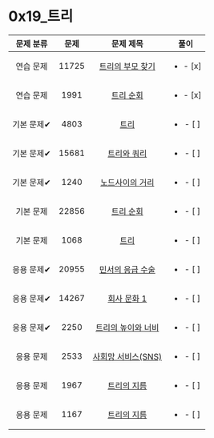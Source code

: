 # 0x19_트리
| 문제 분류 | 문제 | 문제 제목 | 풀이 |
| :--: | :--: | :--: | :--: |
| 연습 문제 | 11725 | [트리의 부모 찾기](https://www.acmicpc.net/problem/11725) | <ul><li>- [x] </li></ul> |
| 연습 문제 | 1991 | [트리 순회](https://www.acmicpc.net/problem/1991) | <ul><li>- [x] </li></ul> |
| 기본 문제✔ | 4803 | [트리](https://www.acmicpc.net/problem/4803) | <ul><li>- [ ] </li></ul> |
| 기본 문제✔ | 15681 | [트리와 쿼리](https://www.acmicpc.net/problem/15681) | <ul><li>- [ ] </li></ul> |
| 기본 문제✔ | 1240 | [노드사이의 거리](https://www.acmicpc.net/problem/1240) | <ul><li>- [ ] </li></ul> |
| 기본 문제 | 22856 | [트리 순회](https://www.acmicpc.net/problem/22856) | <ul><li>- [ ] </li></ul> |
| 기본 문제 | 1068 | [트리](https://www.acmicpc.net/problem/1068) | <ul><li>- [ ] </li></ul> |
| 응용 문제✔ | 20955 | [민서의 응급 수술](https://www.acmicpc.net/problem/20955) | <ul><li>- [ ] </li></ul> |
| 응용 문제✔ | 14267 | [회사 문화 1](https://www.acmicpc.net/problem/14267) | <ul><li>- [ ] </li></ul> |
| 응용 문제✔ | 2250 | [트리의 높이와 너비](https://www.acmicpc.net/problem/2250) | <ul><li>- [ ] </li></ul> |
| 응용 문제 | 2533 | [사회망 서비스(SNS)](https://www.acmicpc.net/problem/2533) | <ul><li>- [ ] </li></ul> |
| 응용 문제 | 1967 | [트리의 지름](https://www.acmicpc.net/problem/1967) | <ul><li>- [ ] </li></ul> |
| 응용 문제 | 1167 | [트리의 지름](https://www.acmicpc.net/problem/1167) | <ul><li>- [ ] </li></ul> |
